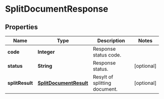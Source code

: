 
# SplitDocumentResponse

## Properties
Name | Type | Description | Notes
------------ | ------------- | ------------- | -------------
**code** | **Integer** | Response status code. | 
**status** | **String** | Response status. |  [optional]
**splitResult** | [**SplitDocumentResult**](SplitDocumentResult.md) | Resylt of splitting document. |  [optional]



